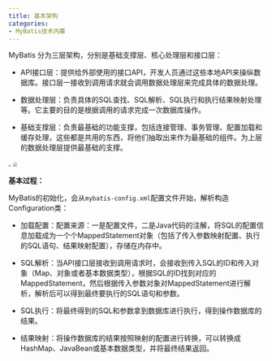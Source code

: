 ```yaml
---
title: 基本架构
categories: 
- MyBatis技术内幕
---
```


MyBatis 分为三层架构，分别是基础支撑层、核心处理层和接口层：

* API接口层：提供给外部使用的接口API，开发人员通过这些本地API来操纵数据库。接口层一接收到调用请求就会调用数据处理层来完成具体的数据处理。

* 数据处理层：负责具体的SQL查找、SQL解析、SQL执行和执行结果映射处理等。它主要的目的是根据调用的请求完成一次数据库操作。

* 基础支撑层：负责最基础的功能支撑，包括连接管理、事务管理、配置加载和缓存处理，这些都是共用的东西，将他们抽取出来作为最基础的组件。为上层的数据处理层提供最基础的支撑。

<img src="https://img-blog.csdnimg.cn/6ace719124d24817997166538efa4340.png" style="zoom:30%;" />

<img src="https://img-blog.csdnimg.cn/d720621d6d4f4d36ba01282e887c7d36.png" style="zoom:50%;" />

**基本过程：**

MyBatis的初始化，会从`mybatis-config.xml`配置文件开始，解析构造Configuration类：

* 加载配置：配置来源：一是配置文件，二是Java代码的注解，将SQL的配置信息加载成为一个个MappedStatement对象（包括了传入参数映射配置、执行的SQL语句、结果映射配置），存储在内存中。

* SQL解析：当API接口层接收到调用请求时，会接收到传入SQL的ID和传入对象（Map、对象或者基本数据类型），根据SQL的ID找到对应的MappedStatement，然后根据传入参数对象对MappedStatement进行解析，解析后可以得到最终要执行的SQL语句和参数。

* SQL执行：将最终得到的SQL和参数拿到数据库进行执行，得到操作数据库的结果。
* 结果映射：将操作数据库的结果按照映射的配置进行转换，可以转换成HashMap、JavaBean或基本数据类型，并将最终结果返回。